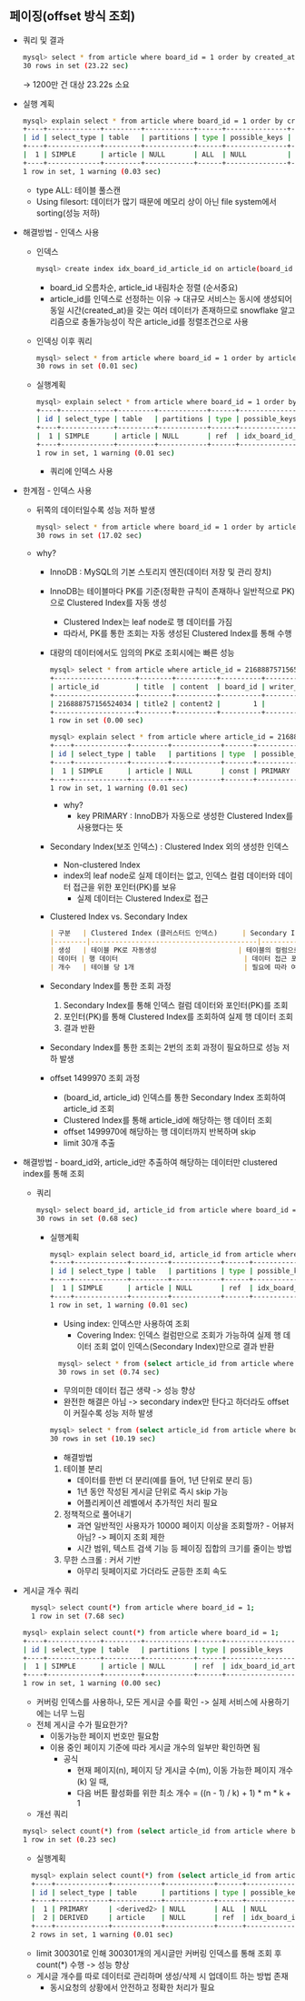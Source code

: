 ## 페이징(offset 방식 조회)
- 쿼리 및 결과

    ```bash
    mysql> select * from article where board_id = 1 order by created_at desc limit 30 offset 90;
    30 rows in set (23.22 sec)
    ```

  → 1200만 건 대상 23.22s 소요

- 실행 계획

    ```bash
    mysql> explain select * from article where board_id = 1 order by created_at desc limit 30 offset 90;
    +----+-------------+---------+------------+------+---------------+------+---------+------+---------+----------+-----------------------------+
    | id | select_type | table   | partitions | type | possible_keys | key  | key_len | ref  | rows    | filtered | Extra                       |
    +----+-------------+---------+------------+------+---------------+------+---------+------+---------+----------+-----------------------------+
    |  1 | SIMPLE      | article | NULL       | ALL  | NULL          | NULL | NULL    | NULL | 2713855 |    10.00 | Using where; Using filesort |
    +----+-------------+---------+------------+------+---------------+------+---------+------+---------+----------+-----------------------------+
    1 row in set, 1 warning (0.03 sec)
    ```

    - type ALL: 테이블 풀스캔
    - Using filesort: 데이터가 많기 때문에 메모리 상이 아닌 file system에서 sorting(성능 저하)
- 해결방법 - 인덱스 사용
    - 인덱스

        ```bash
        mysql> create index idx_board_id_article_id on article(board_id asc, article_id desc);
        ```

        - board_id 오름차순, article_id 내림차순 정렬 (순서중요)
        - article_id를 인덱스로 선정하는 이유 → 대규모 서비스는 동시에 생성되어 동일 시간(created_at)을 갖는 여러 데이터가 존재하므로 snowflake 알고리즘으로 충돌가능성이 작은 article_id를 정렬조건으로 사용
    - 인덱싱 이후 쿼리

        ```bash
        mysql> select * from article where board_id = 1 order by article_id desc limit 30 offset 90;
        30 rows in set (0.01 sec)
        ```

    - 실행계획

        ```bash
        mysql> explain select * from article where board_id = 1 order by article_id desc limit 30 offset 90;
        +----+-------------+---------+------------+------+-------------------------+-------------------------+---------+-------+---------+----------+-------+
        | id | select_type | table   | partitions | type | possible_keys           | key                     | key_len | ref   | rows    | filtered | Extra |
        +----+-------------+---------+------------+------+-------------------------+-------------------------+---------+-------+---------+----------+-------+
        |  1 | SIMPLE      | article | NULL       | ref  | idx_board_id_article_id | idx_board_id_article_id | 8       | const | 6471862 |   100.00 | NULL  |
        +----+-------------+---------+------------+------+-------------------------+-------------------------+---------+-------+---------+----------+-------+
        1 row in set, 1 warning (0.01 sec)
        ```

        - 쿼리에 인덱스 사용
- 한계점 - 인덱스 사용
    - 뒤쪽의 데이터일수록 성능 저하 발생

        ```bash
        mysql> select * from article where board_id = 1 order by article_id desc limit 30 offset 1499970;
        30 rows in set (17.02 sec)
        ```

    - why?
        - InnoDB : MySQL의 기본 스토리지 엔진(데이터 저장 및 관리 장치)
        - InnoDB는 테이블마다 PK를 기준(정확한 규칙이 존재하나 일반적으로 PK)으로 Clustered Index를 자동 생성
            - Clustered Index는 leaf node로 행 데이터를 가짐
            - 따라서, PK를 통한 조회는 자동 생성된 Clustered Index를 통해 수행
        - 대량의 데이터에서도 임의의 PK로 조회시에는 빠른 성능

            ```bash
            mysql> select * from article where article_id = 216888757156524034;
            +--------------------+--------+----------+----------+-----------+---------------------+---------------------+
            | article_id         | title  | content  | board_id | writer_id | created_at          | modified_at         |
            +--------------------+--------+----------+----------+-----------+---------------------+---------------------+
            | 216888757156524034 | title2 | content2 |        1 |         1 | 2025-08-21 20:58:29 | 2025-08-21 20:58:29 |
            +--------------------+--------+----------+----------+-----------+---------------------+---------------------+
            1 row in set (0.00 sec)
            ```

            ```bash
            mysql> explain select * from article where article_id = 216888757156524034;
            +----+-------------+---------+------------+-------+---------------+---------+---------+-------+------+----------+-------+
            | id | select_type | table   | partitions | type  | possible_keys | key     | key_len | ref   | rows | filtered | Extra |
            +----+-------------+---------+------------+-------+---------------+---------+---------+-------+------+----------+-------+
            |  1 | SIMPLE      | article | NULL       | const | PRIMARY       | PRIMARY | 8       | const |    1 |   100.00 | NULL  |
            +----+-------------+---------+------------+-------+---------------+---------+---------+-------+------+----------+-------+
            1 row in set, 1 warning (0.01 sec)
            ```

            - why?
                - key PRIMARY : InnoDB가 자동으로 생성한 Clustered Index를 사용했다는 뜻
        - Secondary Index(보조 인덱스) : Clustered Index 외의 생성한 인덱스
            - Non-clustered Index
            - index의 leaf node로 실제 데이터는 없고, 인덱스 컬럼 데이터와 데이터 접근을 위한 포인터(PK)를 보유
                - 실제 데이터는 Clustered Index로 접근
        - Clustered Index vs. Secondary Index
             ```markdown
             | 구분   | Clustered Index (클러스터드 인덱스)      | Secondary Index (보조 인덱스)           |
             |--------|-----------------------------------------|-----------------------------------------|
             | 생성   | 테이블 PK로 자동생성                    | 테이블의 컬럼으로 직접 생성              |
             | 데이터 | 행 데이터                               | 데이터 접근 포인터, 인덱스 컬럼 데이터   |
             | 개수   | 테이블 당 1개                           | 필요에 따라 여러 개 생성 가능            |
             ```
        - Secondary Index를 통한 조회 과정
          1. Secondary Index를 통해 인덱스 컬럼 데이터와 포인터(PK)를 조회
          2. 포인터(PK)를 통해 Clustered Index를 조회하여 실제 행 데이터 조회
          3. 결과 반환 
        - Secondary Index를 통한 조회는 2번의 조회 과정이 필요하므로 성능 저하 발생
        - offset 1499970 조회 과정
          - (board_id, article_id) 인덱스를 통한 Secondary Index 조회하여 article_id 조회
          - Clustered Index를 통해 article_id에 해당하는 행 데이터 조회
          - offset 1499970에 해당하는 행 데이터까지 반복하며 skip
          - limit 30개 추출
- 해결방법 - board_id와, article_id만 추출하여 해당하는 데이터만 clustered index를 통해 조회
    - 쿼리

        ```bash
        mysql> select board_id, article_id from article where board_id = 1 order by article_id desc limit 30 offset 1499970;
        30 rows in set (0.68 sec)
        ```
      - 실행계획

          ```bash
          mysql> explain select board_id, article_id from article where board_id = 1 order by article_id desc limit 30 offset 1499970;
          +----+-------------+---------+------------+------+-------------------------+-------------------------+---------+-------+---------+----------+-------------+
          | id | select_type | table   | partitions | type | possible_keys           | key                     | key_len | ref   | rows    | filtered | Extra       |
          +----+-------------+---------+------------+------+-------------------------+-------------------------+---------+-------+---------+----------+-------------+
          |  1 | SIMPLE      | article | NULL       | ref  | idx_board_id_article_id | idx_board_id_article_id | 8       | const | 6471862 |   100.00 | Using index |
          +----+-------------+---------+------------+------+-------------------------+-------------------------+---------+-------+---------+----------+-------------+
          1 row in set, 1 warning (0.01 sec)
          ```
          - Using index: 인덱스만 사용하여 조회
            - Covering Index: 인덱스 컬럼만으로 조회가 가능하여 실제 행 데이터 조회 없이 인덱스(Secondary Index)만으로 결과 반환
          ```bash
            mysql> select * from (select article_id from article where board_id = 1 order by article_id desc limit 30 offset 1499970) t left join article on t.article_id = article.article_id;
            30 rows in set (0.74 sec)
          ```
        - 무의미한 데이터 접근 생략 -> 성능 향상
        - 완전한 해결은 아님 -> secondary index만 탄다고 하더라도 offset이 커질수록 성능 저하 발생
        ```bash
        mysql> select * from (select article_id from article where board_id = 1 order by article_id desc limit 30 offset 8999970) t left join article on t.article_id = article.article_id;
        30 rows in set (10.19 sec)
        ```
         - 해결방법
          1. 테이블 분리
             - 데이터를 한번 더 분리(예를 들어, 1년 단위로 분리 등)
             - 1년 동안 작성된 게시글 단위로 즉시 skip 가능
             - 어플리케이션 레벨에서 추가적인 처리 필요
          2. 정책적으로 풀어내기
             - 과연 일반적인 사용자가 10000 페이지 이상을 조회할까? - 어뷰저 아님? -> 페이지 조회 제한
             - 시간 범위, 텍스트 검색 기능 등 페이징 집합의 크기를 줄이는 방법
          3. 무한 스크롤 : 커서 기반
             - 아무리 뒷페이지로 가더라도 균등한 조회 속도
- 게시글 개수 쿼리
  ```bash
    mysql> select count(*) from article where board_id = 1;
    1 row in set (7.68 sec)
  ```
  ```bash
  mysql> explain select count(*) from article where board_id = 1;
  +----+-------------+---------+------------+------+-------------------------+-------------------------+---------+-------+---------+----------+-------------+
  | id | select_type | table   | partitions | type | possible_keys           | key                     | key_len | ref   | rows    | filtered | Extra       |
  +----+-------------+---------+------------+------+-------------------------+-------------------------+---------+-------+---------+----------+-------------+
  |  1 | SIMPLE      | article | NULL       | ref  | idx_board_id_article_id | idx_board_id_article_id | 8       | const | 6471862 |   100.00 | Using index |
  +----+-------------+---------+------------+------+-------------------------+-------------------------+---------+-------+---------+----------+-------------+
  1 row in set, 1 warning (0.00 sec)
  ```
  - 커버링 인덱스를 사용하나, 모든 게시글 수를 확인 -> 실제 서비스에 사용하기에는 너무 느림
  - 전체 게시글 수가 필요한가?
    - 이동가능한 페이지 번호만 필요함
    - 이용 중인 페이지 기준에 따라 게시글 개수의 일부만 확인하면 됨
      - 공식
        - 현재 페이지(n), 페이지 당 게시글 수(m), 이동 가능한 페이지 개수(k) 일 때, 
        - 다음 버튼 활성화를 위한 최소 개수 = ((n - 1) / k) + 1) * m * k + 1
  - 개선 쿼리
  ```bash
  mysql> select count(*) from (select article_id from article where board_id = 1 limit 300301) t;
  1 row in set (0.23 sec)
  ```
  - 실행계획
  ```bash
    mysql> explain select count(*) from (select article_id from article where board_id = 1 limit 300301) t;
    +----+-------------+------------+------------+------+-------------------------+-------------------------+---------+-------+---------+----------+-------------+
    | id | select_type | table      | partitions | type | possible_keys           | key                     | key_len | ref   | rows    | filtered | Extra       |
    +----+-------------+------------+------------+------+-------------------------+-------------------------+---------+-------+---------+----------+-------------+
    |  1 | PRIMARY     | <derived2> | NULL       | ALL  | NULL                    | NULL                    | NULL    | NULL  |  300301 |   100.00 | NULL        |
    |  2 | DERIVED     | article    | NULL       | ref  | idx_board_id_article_id | idx_board_id_article_id | 8       | const | 6471862 |   100.00 | Using index |
    +----+-------------+------------+------------+------+-------------------------+-------------------------+---------+-------+---------+----------+-------------+
    2 rows in set, 1 warning (0.01 sec)
  ```
    - limit 300301로 인해 300301개의 게시글만 커버링 인덱스를 통해 조회 후 count(*) 수행 -> 성능 향상
    - 게시글 개수를 따로 데이터로 관리하며 생성/삭제 시 업데이트 하는 방법 존재
      - 동시요청의 상황에서 안전하고 정확한 처리가 필요